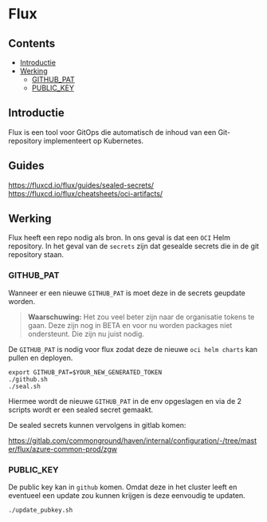 # Flux

## Contents

- [Introductie](#introductie)
- [Werking](#werking)
  - [GITHUB_PAT](#github_pat)
  - [PUBLIC_KEY](#public_key)

## Introductie

Flux is een tool voor GitOps die automatisch de inhoud van een Git-repository implementeert op Kubernetes.

## Guides

https://fluxcd.io/flux/guides/sealed-secrets/
https://fluxcd.io/flux/cheatsheets/oci-artifacts/

## Werking

Flux heeft een repo nodig als bron. In ons geval is dat een `OCI` Helm repository.
In het geval van de `secrets` zijn dat gesealde secrets die in de git repository staan.


### GITHUB_PAT

Wanneer er een nieuwe `GITHUB_PAT` is moet deze in de secrets geupdate worden.

> **Waarschuwing:** Het zou veel beter zijn naar de organisatie tokens te gaan.
> Deze zijn nog in BETA en voor nu worden packages niet ondersteunt. Die zijn nu juist nodig.

De `GITHUB_PAT` is nodig voor flux zodat deze de nieuwe `oci helm charts` kan pullen en deployen.

```shell 
export GITHUB_PAT=$YOUR_NEW_GENERATED_TOKEN
./github.sh
./seal.sh
```

Hiermee wordt de nieuwe `GITHUB_PAT` in de env opgeslagen en via de 2 scripts wordt er een sealed secret gemaakt.

De sealed secrets kunnen vervolgens in gitlab komen:

https://gitlab.com/commonground/haven/internal/configuration/-/tree/master/flux/azure-common-prod/zgw


### PUBLIC_KEY

De public key kan in `github` komen. Omdat deze in het cluster leeft en eventueel een update zou kunnen krijgen is deze eenvoudig te updaten.

```shell
./update_pubkey.sh
```